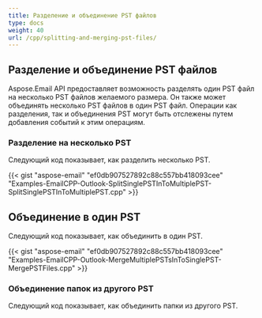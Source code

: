 ```yaml
---
title: Разделение и объединение PST файлов
type: docs
weight: 40
url: /cpp/splitting-and-merging-pst-files/
---
```


## **Разделение и объединение PST файлов**

Aspose.Email API предоставляет возможность разделять один PST файл на несколько PST файлов желаемого размера. Он также может объединять несколько PST файлов в один PST файл. Операции как разделения, так и объединения PST могут быть отслежены путем добавления событий к этим операциям.

### **Разделение на несколько PST**

Следующий код показывает, как разделить несколько PST.

{{< gist "aspose-email" "ef0db907527892c88c557bb418093cee" "Examples-EmailCPP-Outlook-SplitSinglePSTInToMultiplePST-SplitSinglePSTInToMultiplePST.cpp" >}}

## **Объединение в один PST**

Следующий код показывает, как объединить в один PST.

{{< gist "aspose-email" "ef0db907527892c88c557bb418093cee" "Examples-EmailCPP-Outlook-MergeMultiplePSTsInToSinglePST-MergePSTFiles.cpp" >}}

### **Объединение папок из другого PST**

Следующий код показывает, как объединить папки из другого PST.

